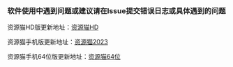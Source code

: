 ### 软件使用中遇到问题或建议请在Issue提交错误日志或具体遇到的问题

资源猫HD版更新地址：[资源猫HD](https://xswl.lanzouw.com/b018x5jfc)

资源猫手机版更新地址：[资源猫2023](https://xswl.lanzouw.com/b017aleih)

资源猫手机64位版更新地址：[资源猫64位](https://xswl.lanzouw.com/b018yhxpe)

